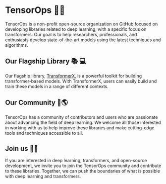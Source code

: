 # TensorOps :rocket::brain:
TensorOps is a non-profit open-source organization on GitHub focused on developing libraries related to deep learning, with a specific focus on transformers. Our goal is to help researchers, professionals, and enthusiasts develop state-of-the-art models using the latest techniques and algorithms.

## Our Flagship Library :books: :computer:
Our flagship library, <a href="https://github.com/tensorops/TransformerX">TransformerX</a>, is a powerful toolkit for building transformer-based models. With TransformerX, users can easily build and train these models in a range of different contexts.

## Our Community :busts_in_silhouette::earth_americas:
TensorOps has a community of contributors and users who are passionate about advancing the field of deep learning. We welcome all those interested in working with us to help improve these libraries and make cutting-edge tools and techniques accessible to all.

## Join us :handshake::nerd_face:
If you are interested in deep learning, transformers, and open-source development, we invite you to join the TensorOps community and contribute to these libraries. Together, we can push the boundaries of what is possible with deep learning and transformers.
